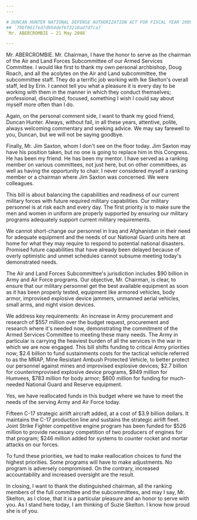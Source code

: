```yaml
---
---

# DUNCAN HUNTER NATIONAL DEFENSE AUTHORIZATION ACT FOR FISCAL YEAR 2009
## `79bf061fed7d954def6f3210ad7dfca7`
`Mr. ABERCROMBIE — 21 May 2008`

---
```



Mr. ABERCROMBIE. Mr. Chairman, I have the honor to serve as the 
chairman of the Air and Land Forces Subcommittee of our Armed Services 
Committee. I would like first to thank my own personal archbishop, Doug 
Roach, and all the acolytes on the Air and Land subcommittee, the 
subcommittee staff. They do a terrific job working with Ike Skelton's 
overall staff, led by Erin. I cannot tell you what a pleasure it is 
every day to be working with them in the manner in which they conduct 
themselves; professional, disciplined, focused, something I wish I 
could say about myself more often than I do.

Again, on the personal comment side, I want to thank my good friend, 
Duncan Hunter. Always, without fail, in all these years, attentive, 
polite, always welcoming commentary and seeking advice. We may say 
farewell to you, Duncan, but we will not be saying goodbye.

Finally, Mr. Jim Saxton, whom I don't see on the floor today. Jim 
Saxton may have his position taken, but no one is going to replace him 
in this Congress. He has been my friend. He has been my mentor. I have 
served as a ranking member on various committees, not just here, but on 
other committees, as well as having the opportunity to chair. I never 
considered myself a ranking member or a chairman where Jim Saxton was 
concerned. We were colleagues.

This bill is about balancing the capabilities and readiness of our 
current military forces with future required military capabilities. Our 
military personnel is at risk each and every day. The first priority is 
to make sure the men and women in uniform are properly supported by 
ensuring our military programs adequately support current military 
requirements.

We cannot short-change our personnel in Iraq and Afghanistan in their 
need for adequate equipment and the needs of our National Guard units 
here at home for what they may require to respond to potential national 
disasters. Promised future capabilities that have already been delayed 
because of overly optimistic and unmet schedules cannot subsume meeting 
today's demonstrated needs.

The Air and Land Forces Subcommittee's jurisdiction includes $90 
billion in Army and Air Force programs. Our objective, Mr. Chairman, is 
clear, to ensure that our military personnel get the best available 
equipment as soon as it has been properly tested, equipment like 
armored vehicles, body armor, improvised explosive device jammers, 
unmanned aerial vehicles, small arms, and night vision devices.

We address key requirements: An increase in Army procurement and 
research of $557 million over the budget request, procurement and 
research where it's needed now, demonstrating the commitment of the 
Armed Services Committee to meeting these many needs. The Army in 
particular is carrying the heaviest burden of all the services in the 
war in which we are now engaged. This bill shifts funding to critical 
Army priorities now; $2.6 billion to fund sustainments costs for the 
tactical vehicle referred to as the MRAP, Mine Resistant Ambush 
Protected Vehicle, to better protect our personnel against mines and 
improvised explosive devices; $2.7 billion for counterimprovised 
explosive device programs, $949 million for Humvees, $783 million for 
body armor; $800 million for funding for much-needed National Guard and 
Reserve equipment.

Yes, we have reallocated funds in this budget where we have to meet 
the needs of the serving Army and Air Force today.

Fifteen C-17 strategic airlift aircraft added, at a cost of $3.9 
billion dollars. It maintains the C-17 production line and sustains the 
strategic airlift fleet. Joint Strike Fighter competitive engine 
program has been funded for $526 million to provide necessary 
competition of two producers of engines for that program; $246 million 
added for systems to counter rocket and mortar attacks on our forces.

To fund these priorities, we had to make reallocation choices to fund 
the highest priorities. Some programs will have to make adjustments. No 
program is adversely compromised. On the contrary, increased 
accountability and increased oversight are the result.

In closing, I want to thank the distinguished chairman, all the 
ranking members of the full committee and the subcommittees, and may I 
say, Mr. Skelton, as I close, that it is a particular pleasure and an 
honor to serve with you. As I stand here today, I am thinking of Suzie 
Skelton. I know how proud she is of you.